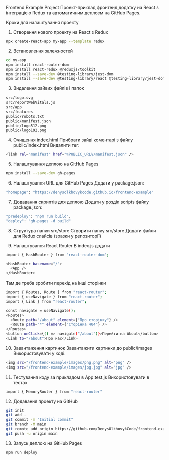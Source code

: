 Frontend Example Project Проект-приклад фронтенд додатку на React з інтеграцією Redux та автоматичним деплоєм на GitHub Pages. 

Кроки для налаштування проекту 

1. Створення нового проекту на React з Redux
```bash
npx create-react-app my-app --template redux
```

2. Встановлення залежностей
```bash
cd my-app
npm install react-router-dom
npm install react-redux @reduxjs/toolkit
npm install --save-dev @testing-library/jest-dom
npm install --save-dev @testing-library/react @testing-library/jest-dom
```

3. Видалення зайвих файлів і папок
```bash
src/logo.svg
src/reportWebVitals.js
src/app
src/features
public/robots.txt
public/manifest.json
public/logo512.png
public/logo192.png
```

4. Очищення index.html
Прибрати зайві коментарі з файлу public/index.html
Видалити тег:
```bash
<link rel="manifest" href="%PUBLIC_URL%/manifest.json" />
```

5. Налаштування деплою на GitHub Pages
```bash
npm install --save-dev gh-pages
```

6. Налаштування URL для GitHub Pages
Додати у package.json:
```bash
"homepage": "https://denysolkhovykcode.github.io/frontend-example"
```

7. Додавання скриптів для деплою
Додати у розділ scripts файлу package.json:
```bash
"predeploy": "npm run build",
"deploy": "gh-pages -d build"
```

8. Структура папки src/store
Створити папку src/store
Додати файли для Redux слайсів (зразки у репозиторії)

9. Налаштування React Router
В index.js додати
```bash
import { HashRouter } from "react-router-dom";

<HashRouter basename="/">
  <App />
</HashRouter>
```

Там де треба зробити перехід на інші сторінки 

```bash
import { Routes, Route } from "react-router";
import { useNavigate } from "react-router";
import { Link } from "react-router";

const navigate = useNavigate();
<Routes>
  <Route path="/about" element={"Про сторінку"} />
  <Route path="*" element={"Сторінка 404"} />
</Routes>
<button onClick={() => navigate("/about")}>Перейти на About</button>
<Link to="/about">Про нас</Link>
```

10. Завантаження картинок
Завантажити картинки до public/images
Використовувати у коді:
```bash
<img src="/frontend-example/images/png.png" alt="png" />
<img src="/frontend-example/images/jpg.jpg" alt="jpg" />
```

11. Тестування коду за прикладом в App.test.js
Використовувати в тестах
```bash
import { MemoryRouter } from "react-router" 
```

12. Додавання проекту на GitHub
```bash
git init
git add .
git commit -m "Initial commit"
git branch -M main
git remote add origin https://github.com/DenysOlkhovykCode/frontend-example.git
git push -u origin main
```

13. Запуск деплою на GitHub Pages
```bash
npm run deploy
```
